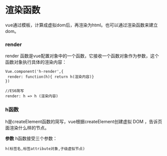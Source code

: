 渲染函数
===================
vue通过模板，计算成虚拟dom后，再渲染为html。也可以通过渲染函数来建立dom。

###  render
render 函数是vue配置对象中的一个函数，它接收一个函数对象作为参数，这个函数对象执行具体的渲染内容：
```
Vue.component('h-render',{
 render: function(h){ return h(渲染内容)}
})

//ES6简写
render: h => h (渲染内容)
```
###  h函数
h是createElement函数的简写，vue根据createElement创建虚拟 DOM ，告诉页面渲染什么样的节点。

**参数**
h函数接受三个参数：
```
h(标签名,标签attribute对象,子级虚拟节点)
```


